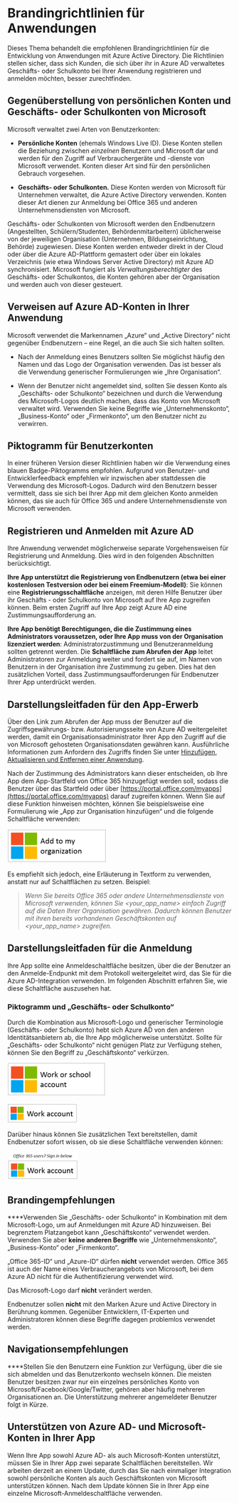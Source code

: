 <properties
   pageTitle="Brandingrichtlinien für Anwendungen"
   description="Eine umfassende Anleitung zu entwicklerorientierten Ressourcen für Azure Active Directory"
   services="active-directory"
   documentationCenter="dev-center-name"
   authors="msmbaldwin"
   manager="mbaldwin"
   editor=""/>

<tags
   ms.service="active-directory"
   ms.devlang="na"
   ms.topic="article"
   ms.tgt_pltfrm="na"
   ms.workload="identity"
   ms.date="04/29/2015"
   ms.author="mbaldwin"/>


# Brandingrichtlinien für Anwendungen


Dieses Thema behandelt die empfohlenen Brandingrichtlinien für die Entwicklung von Anwendungen mit Azure Active Directory. Die Richtlinien stellen sicher, dass sich Kunden, die sich über ihr in Azure AD verwaltetes Geschäfts- oder Schulkonto bei Ihrer Anwendung registrieren und anmelden möchten, besser zurechtfinden.

## Gegenüberstellung von persönlichen Konten und Geschäfts- oder Schulkonten von Microsoft

Microsoft verwaltet zwei Arten von Benutzerkonten:

- **Persönliche Konten** (ehemals Windows Live ID). Diese Konten stellen die Beziehung zwischen *einzelnen* Benutzern und Microsoft dar und werden für den Zugriff auf Verbrauchergeräte und -dienste von Microsoft verwendet. Konten dieser Art sind für den persönlichen Gebrauch vorgesehen.

- **Geschäfts- oder Schulkonten.** Diese Konten werden von Microsoft für Unternehmen verwaltet, die Azure Active Directory verwenden. Konten dieser Art dienen zur Anmeldung bei Office 365 und anderen Unternehmensdiensten von Microsoft.

Geschäfts- oder Schulkonten von Microsoft werden den Endbenutzern (Angestellten, Schülern/Studenten, Behördenmitarbeitern) üblicherweise von der jeweiligen Organisation (Unternehmen, Bildungseinrichtung, Behörde) zugewiesen. Diese Konten werden entweder direkt in der Cloud oder über die Azure AD-Plattform gemastert oder über ein lokales Verzeichnis (wie etwa Windows Server Active Directory) mit Azure AD synchronisiert. Microsoft fungiert als *Verwaltungsberechtigter* des Geschäfts- oder Schulkontos, die Konten gehören aber der Organisation und werden auch von dieser gesteuert.

## Verweisen auf Azure AD-Konten in Ihrer Anwendung

Microsoft verwendet die Markennamen „Azure“ und „Active Directory“ nicht gegenüber Endbenutzern – eine Regel, an die auch Sie sich halten sollten.

- Nach der Anmeldung eines Benutzers sollten Sie möglichst häufig den Namen und das Logo der Organisation verwenden. Das ist besser als die Verwendung generischer Formulierungen wie „Ihre Organisation“.

- Wenn der Benutzer nicht angemeldet sind, sollten Sie dessen Konto als „Geschäfts- oder Schulkonto“ bezeichnen und durch die Verwendung des Microsoft-Logos deutlich machen, dass das Konto von Microsoft verwaltet wird. Verwenden Sie keine Begriffe wie „Unternehmenskonto“, „Business-Konto“ oder „Firmenkonto“, um den Benutzer nicht zu verwirren.

## Piktogramm für Benutzerkonten
In einer früheren Version dieser Richtlinien haben wir die Verwendung eines blauen Badge-Piktogramms empfohlen. Aufgrund von Benutzer- und Entwicklerfeedback empfehlen wir inzwischen aber stattdessen die Verwendung des Microsoft-Logos. Dadurch wird den Benutzern besser vermittelt, dass sie sich bei Ihrer App mit dem gleichen Konto anmelden können, das sie auch für Office 365 und andere Unternehmensdienste von Microsoft verwenden.

## Registrieren und Anmelden mit Azure AD

Ihre Anwendung verwendet möglicherweise separate Vorgehensweisen für Registrierung und Anmeldung. Dies wird in den folgenden Abschnitten berücksichtigt.

**Ihre App unterstützt die Registrierung von Endbenutzern (etwa bei einer kostenlosen Testversion oder bei einem Freemium-Modell)**: Sie können eine **Registrierungsschaltfläche** anzeigen, mit deren Hilfe Benutzer über ihr Geschäfts - oder Schulkonto von Microsoft auf Ihre App zugreifen können. Beim ersten Zugriff auf Ihre App zeigt Azure AD eine Zustimmungsaufforderung an.

**Ihre App benötigt Berechtigungen, die die Zustimmung eines Administrators voraussetzen, oder Ihre App muss von der Organisation lizenziert werden**: Administratorzustimmung und Benutzeranmeldung sollten getrennt werden. Die **Schaltfläche zum Abrufen der App** leitet Administratoren zur Anmeldung weiter und fordert sie auf, im Namen von Benutzern in der Organisation ihre Zustimmung zu geben. Dies hat den zusätzlichen Vorteil, dass Zustimmungsaufforderungen für Endbenutzer Ihrer App unterdrückt werden.

## Darstellungsleitfaden für den App-Erwerb

Über den Link zum Abrufen der App muss der Benutzer auf die Zugriffsgewährungs- bzw. Autorisierungsseite von Azure AD weitergeleitet werden, damit ein Organisationsadministrator Ihrer App den Zugriff auf die von Microsoft gehosteten Organisationsdaten gewähren kann. Ausführliche Informationen zum Anfordern des Zugriffs finden Sie unter [Hinzufügen, Aktualisieren und Entfernen einer Anwendung](https://msdn.microsoft.com/library/azure/dn132599.aspx).

Nach der Zustimmung des Administrators kann dieser entscheiden, ob Ihre App dem App-Startfeld von Office 365 hinzugefügt werden soll, sodass die Benutzer über das Startfeld oder über [https://portal.office.com/myapps](https://portal.office.com/myapps) darauf zugreifen können. Wenn Sie auf diese Funktion hinweisen möchten, können Sie beispielsweise eine Formulierung wie „App zur Organisation hinzufügen“ und die folgende Schaltfläche verwenden:

![Anwendungstypen und -szenarien](./media/active-directory-branding-guidelines/add-to-my-org.png)
  
Es empfiehlt sich jedoch, eine Erläuterung in Textform zu verwenden, anstatt nur auf Schaltflächen zu setzen. Beispiel:
> *Wenn Sie bereits Office 365 oder andere Unternehmensdienste von Microsoft verwenden, können Sie <your_app_name> einfach Zugriff auf die Daten Ihrer Organisation gewähren. Dadurch können Benutzer mit ihren bereits vorhandenen Geschäftskonten auf <your_app_name> zugreifen.*


## Darstellungsleitfaden für die Anmeldung
Ihre App sollte eine Anmeldeschaltfläche besitzen, über die der Benutzer an den Anmelde-Endpunkt mit dem Protokoll weitergeleitet wird, das Sie für die Azure AD-Integration verwenden. Im folgenden Abschnitt erfahren Sie, wie diese Schaltfläche auszusehen hat.

### Piktogramm und „Geschäfts- oder Schulkonto“ 
Durch die Kombination aus Microsoft-Logo und generischer Terminologie (Geschäfts- oder Schulkonto) hebt sich Azure AD von den anderen Identitätsanbietern ab, die Ihre App möglicherweise unterstützt. Sollte für „Geschäfts- oder Schulkonto“ nicht genügen Platz zur Verfügung stehen, können Sie den Begriff zu „Geschäftskonto“ verkürzen.
 
![Anwendungstypen und -szenarien](./media/active-directory-branding-guidelines/work-or-school-account.png)

![Anwendungstypen und -szenarien](./media/active-directory-branding-guidelines/work-account.png)

Darüber hinaus können Sie zusätzlichen Text bereitstellen, damit Endbenutzer sofort wissen, ob sie diese Schaltfläche verwenden können:

![Anwendungstypen und -szenarien](./media/active-directory-branding-guidelines/work-account-with-explaination.png)
 
## Brandingempfehlungen
****Verwenden Sie „Geschäfts- oder Schulkonto“ in Kombination mit dem Microsoft-Logo, um auf Anmeldungen mit Azure AD hinzuweisen. Bei begrenztem Platzangebot kann „Geschäftskonto“ verwendet werden. Verwenden Sie aber **keine anderen Begriffe** wie „Unternehmenskonto“, „Business-Konto“ oder „Firmenkonto“.

„Office 365-ID“ und „Azure-ID“ dürfen **nicht** verwendet werden. Office 365 ist auch der Name eines Verbraucherangebots von Microsoft, bei dem Azure AD nicht für die Authentifizierung verwendet wird.

Das Microsoft-Logo darf **nicht** verändert werden.

Endbenutzer sollen **nicht** mit den Marken Azure und Active Directory in Berührung kommen. Gegenüber Entwicklern, IT-Experten und Administratoren können diese Begriffe dagegen problemlos verwendet werden.

## Navigationsempfehlungen

****Stellen Sie den Benutzern eine Funktion zur Verfügung, über die sie sich abmelden und das Benutzerkonto wechseln können. Die meisten Benutzer besitzen zwar nur ein einzelnes persönliches Konto von Microsoft/Facebook/Google/Twitter, gehören aber häufig mehreren Organisationen an. Die Unterstützung mehrerer angemeldeter Benutzer folgt in Kürze.

## Unterstützen von Azure AD- und Microsoft-Konten in Ihrer App

Wenn Ihre App sowohl Azure AD- als auch Microsoft-Konten unterstützt, müssen Sie in Ihrer App zwei separate Schaltflächen bereitstellen. Wir arbeiten derzeit an einem Update, durch das Sie nach einmaliger Integration sowohl persönliche Konten als auch Geschäftskonten von Microsoft unterstützen können. Nach dem Update können Sie in Ihrer App eine einzelne Microsoft-Anmeldeschaltfläche verwenden.

<!---HONumber=58-->